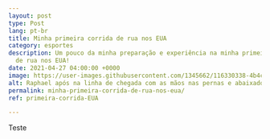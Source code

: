 ```yaml
---
layout: post
type: Post
lang: pt-br
title: Minha primeira corrida de rua nos EUA
category: esportes
description: Um pouco da minha preparação e experiência na minha primeira corrida
  de rua nos EUA!
date: 2021-04-27 04:00:00 +0000
image: https://user-images.githubusercontent.com/1345662/116330338-4b4c6780-a79b-11eb-85b9-665c36a03bf3.jpg
alt: Raphael após na linha de chegada com as mãos nas pernas e abaixado descansando.
permalink: minha-primeira-corrida-de-rua-nos-eua/
ref: primeira-corrida-EUA

---
```

Teste
